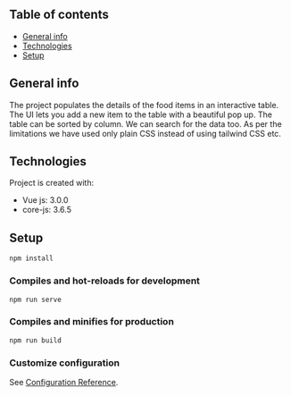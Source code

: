 ## Table of contents
* [General info](#general-info)
* [Technologies](#technologies)
* [Setup](#setup)

## General info
The project populates the details of the food items in an interactive table. The UI lets you add a new item to the table with a beautiful pop up. The table can be sorted by column. We can search for the data too. As per the limitations we have used only plain CSS instead of using tailwind CSS etc. 
	
## Technologies
Project is created with:
* Vue js: 3.0.0
* core-js: 3.6.5
	
## Setup
```
npm install
```

### Compiles and hot-reloads for development
```
npm run serve
```

### Compiles and minifies for production
```
npm run build
```

### Customize configuration
See [Configuration Reference](https://cli.vuejs.org/config/).


```

```

